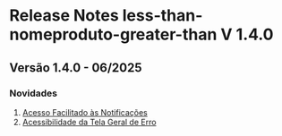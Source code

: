 # Release Notes less-than-nomeproduto-greater-than V 1.4.0

## **Versão 1.4.0 - 06/2025**


### **Novidades**

1. [Acesso Facilitado às Notificações](Acesso-Facilitado-Às-Notificações.md)
2. [Acessibilidade da Tela Geral de Erro](Acessibilidade-Da-Tela-Geral-De-Erro.md)
